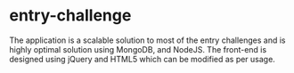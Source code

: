 # entry-challenge
The application is a scalable solution to most of the entry challenges and is highly optimal solution using MongoDB, and NodeJS. The front-end is designed using jQuery and HTML5 which can be modified as per usage.
